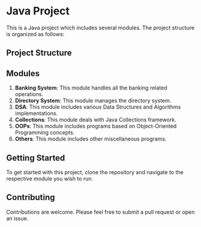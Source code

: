 # Java Project

This is a Java project which includes several modules. The project structure is organized as follows:

## Project Structure

## Modules

1. **Banking System**: This module handles all the banking related operations.
2. **Directory System**: This module manages the directory system.
3. **DSA**: This module includes various Data Structures and Algorithms implementations.
4. **Collections**: This module deals with Java Collections framework.
5. **OOPs**: This module includes programs based on Object-Oriented Programming concepts.
6. **Others**: This module includes other miscellaneous programs.

## Getting Started

To get started with this project, clone the repository and navigate to the respective module you wish to run.

## Contributing

Contributions are welcome. Please feel free to submit a pull request or open an issue.
